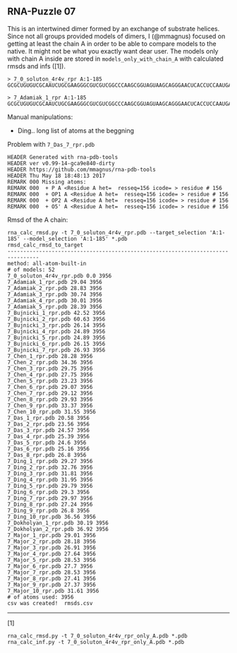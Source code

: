 RNA-Puzzle 07
-----------------------------------------------------------------------------

This is an intertwined dimer formed by an exchange of substrate helices. Since not all groups provided models of dimers, I (@mmagnus) focused on getting at least the chain A in order to be able to compare models to the native. It might not be what you exactly want dear user. The models only with chain A inside are stored in `models_only_with_chain_A` with calculated rmsds and infs ([1]).

```
> 7_0_soluton_4r4v_rpr A:1-185
GCGCUGUGUCGCAAUCUGCGAAGGGCGUCGUCGGCCCAAGCGGUAGUAAGCAGGGAACUCACCUCCAAUGAAACACAUUGUCGUAGCAGUUGACUACUGUUAUGUGAUUGGUAGAGGCUAAGUGACGGUAUUGGCGUAAGCCAAUACCGCAGCACAGCACAAGCCCGCUUGCGAGAUUACAGCGC

> 7_Adamiak_1_rpr A:1-185
GCGCUGUGUCGCAAUCUGCGAAGGGCGUCGUCGGCCCAAGCGGUAGUAAGCAGGGAACUCACCUCCAAUGAAACACAUUGUCGUAGCAGUUGACUACUGUUAUGUGAUUGGUAGAGGCUAAGUGACGGUAUUGGCGUAAGCCAAUACCGCAGCACAGCACAAGCCCGCUUGCGAGAUUACAGCGC
```

Manual manipulations:

- Ding.. long list of atoms at the beggning

Problem with `7_Das_7_rpr.pdb`

```
HEADER Generated with rna-pdb-tools
HEADER ver v0.99-14-gca9e840-dirty 
HEADER https://github.com/mmagnus/rna-pdb-tools 
HEADER Thu May 18 18:48:13 2017
REMARK 000 Missing atoms:
REMARK 000  + P A <Residue A het=  resseq=156 icode= > residue # 156
REMARK 000  + OP1 A <Residue A het=  resseq=156 icode= > residue # 156
REMARK 000  + OP2 A <Residue A het=  resseq=156 icode= > residue # 156
REMARK 000  + O5' A <Residue A het=  resseq=156 icode= > residue # 156
```

Rmsd of the A chain:

    rna_calc_rmsd.py -t 7_0_soluton_4r4v_rpr.pdb --target_selection 'A:1-185' --model_selection 'A:1-185' *.pdb
    rmsd_calc_rmsd_to_target
    --------------------------------------------------------------------------------
    method: all-atom-built-in
    # of models: 52
    7_0_soluton_4r4v_rpr.pdb 0.0 3956
    7_Adamiak_1_rpr.pdb 29.04 3956
    7_Adamiak_2_rpr.pdb 28.83 3956
    7_Adamiak_3_rpr.pdb 30.74 3956
    7_Adamiak_4_rpr.pdb 30.01 3956
    7_Adamiak_5_rpr.pdb 28.39 3956
    7_Bujnicki_1_rpr.pdb 42.52 3956
    7_Bujnicki_2_rpr.pdb 60.63 3956
    7_Bujnicki_3_rpr.pdb 26.14 3956
    7_Bujnicki_4_rpr.pdb 24.89 3956
    7_Bujnicki_5_rpr.pdb 24.89 3956
    7_Bujnicki_6_rpr.pdb 26.15 3956
    7_Bujnicki_7_rpr.pdb 26.93 3956
    7_Chen_1_rpr.pdb 28.28 3956
    7_Chen_2_rpr.pdb 34.36 3956
    7_Chen_3_rpr.pdb 29.75 3956
    7_Chen_4_rpr.pdb 27.75 3956
    7_Chen_5_rpr.pdb 23.23 3956
    7_Chen_6_rpr.pdb 29.07 3956
    7_Chen_7_rpr.pdb 29.12 3956
    7_Chen_8_rpr.pdb 29.93 3956
    7_Chen_9_rpr.pdb 33.37 3956
    7_Chen_10_rpr.pdb 31.55 3956
    7_Das_1_rpr.pdb 20.58 3956
    7_Das_2_rpr.pdb 23.56 3956
    7_Das_3_rpr.pdb 24.57 3956
    7_Das_4_rpr.pdb 25.39 3956
    7_Das_5_rpr.pdb 24.6 3956
    7_Das_6_rpr.pdb 25.16 3956
    7_Das_8_rpr.pdb 26.8 3956
    7_Ding_1_rpr.pdb 29.27 3956
    7_Ding_2_rpr.pdb 32.76 3956
    7_Ding_3_rpr.pdb 31.81 3956
    7_Ding_4_rpr.pdb 31.95 3956
    7_Ding_5_rpr.pdb 29.79 3956
    7_Ding_6_rpr.pdb 29.3 3956
    7_Ding_7_rpr.pdb 29.97 3956
    7_Ding_8_rpr.pdb 27.24 3956
    7_Ding_9_rpr.pdb 26.8 3956
    7_Ding_10_rpr.pdb 36.56 3956
    7_Dokholyan_1_rpr.pdb 30.19 3956
    7_Dokholyan_2_rpr.pdb 36.92 3956
    7_Major_1_rpr.pdb 29.01 3956
    7_Major_2_rpr.pdb 28.18 3956
    7_Major_3_rpr.pdb 26.91 3956
    7_Major_4_rpr.pdb 27.64 3956
    7_Major_5_rpr.pdb 28.53 3956
    7_Major_6_rpr.pdb 27.7 3956
    7_Major_7_rpr.pdb 28.53 3956
    7_Major_8_rpr.pdb 27.41 3956
    7_Major_9_rpr.pdb 27.37 3956
    7_Major_10_rpr.pdb 31.61 3956
    # of atoms used: 3956
    csv was created!  rmsds.csv

-------------------------------------------------------------------------------

[1] 

	rna_calc_rmsd.py -t 7_0_soluton_4r4v_rpr_only_A.pdb *.pdb
	rna_calc_inf.py -t 7_0_soluton_4r4v_rpr_only_A.pdb *.pdb
